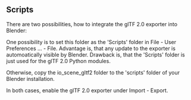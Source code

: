 Scripts
-------
There are two possibilities, how to integrate the glTF 2.0 exporter into Blender: 

One possibility is to set this folder as the 'Scripts' folder in File - User Preferences ... - File. Advantage is, that any update to the exporter is automoatically visible by Blender. Drawback is, that the 'Scripts' folder is just used for the glTF 2.0 Python modules.

Otherwise, copy the io_scene_gltf2 folder to the 'scripts' folder of your Blender installation.

In both cases, enable the glTF 2.0 exporter under Import - Export. 
